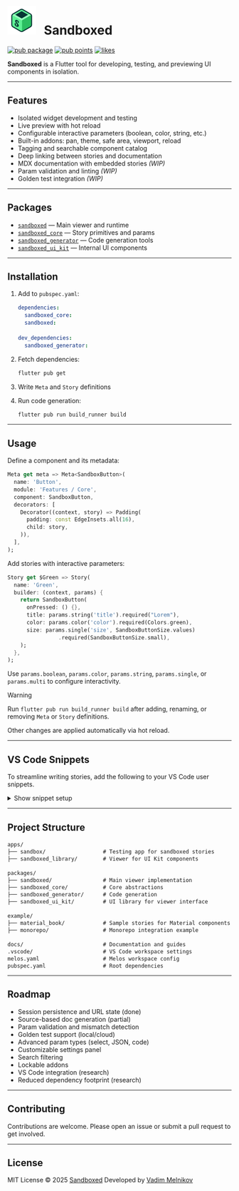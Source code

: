 # <img src="https://raw.githubusercontent.com/sboxed/sandboxed-assets/main/logos/logo-512.png" height="64px" alt="logo" /> Sandboxed

[![pub package](https://img.shields.io/pub/v/sandboxed.svg)](https://pub.dev/packages/sandboxed)
[![pub points](https://img.shields.io/pub/points/sandboxed)](https://pub.dev/packages/sandboxed/score)
[![likes](https://img.shields.io/pub/likes/sandboxed)](https://pub.dev/packages/sandboxed/score)


**Sandboxed** is a Flutter tool for developing, testing, and previewing UI components in isolation.

---

## Features

* Isolated widget development and testing
* Live preview with hot reload
* Configurable interactive parameters (boolean, color, string, etc.)
* Built-in addons: pan, theme, safe area, viewport, reload
* Tagging and searchable component catalog
* Deep linking between stories and documentation
* MDX documentation with embedded stories *(WIP)*
* Param validation and linting *(WIP)*
* Golden test integration *(WIP)*

---

## Packages

* [`sandboxed`](packages/sandboxed/README.md) — Main viewer and runtime
* [`sandboxed_core`](packages/sandboxed_core/README.md) — Story primitives and params
* [`sandboxed_generator`](packages/sandboxed_generator/README.md) — Code generation tools
* [`sandboxed_ui_kit`](packages/sandboxed_ui_kit/README.md) — Internal UI components

---

## Installation

1. Add to `pubspec.yaml`:

   ```yaml
   dependencies:
     sandboxed_core:
     sandboxed:

   dev_dependencies:
     sandboxed_generator:
   ```

2. Fetch dependencies:

   ```bash
   flutter pub get
   ```

3. Write `Meta` and `Story` definitions

4. Run code generation:

   ```bash
   flutter pub run build_runner build
   ```

---

## Usage

Define a component and its metadata:

```dart
Meta get meta => Meta<SandboxButton>(
  name: 'Button',
  module: 'Features / Core',
  component: SandboxButton,
  decorators: [
    Decorator((context, story) => Padding(
      padding: const EdgeInsets.all(16),
      child: story,
    )),
  ],
);
```

Add stories with interactive parameters:

```dart
Story get $Green => Story(
  name: 'Green',
  builder: (context, params) {
    return SandboxButton(
      onPressed: () {},
      title: params.string('title').required("Lorem"),
      color: params.color('color').required(Colors.green),
      size: params.single('size', SandboxButtonSize.values)
                .required(SandboxButtonSize.small),
    );
  },
);
```

Use `params.boolean`, `params.color`, `params.string`, `params.single`, or `params.multi` to configure interactivity.

> [!WARNING]
> 
> Run `flutter pub run build_runner build` after adding, renaming, or removing `Meta` or `Story` definitions.
> 
> Other changes are applied automatically via hot reload.

---

## VS Code Snippets

To streamline writing stories, add the following to your VS Code user snippets.

<details>
<summary>Show snippet setup</summary>

#### How to add:

1. Open Command Palette → `Preferences: Configure User Snippets`
2. Create or open a global or workspace snippet file
3. Paste:

```json
{
  "Meta + Story": {
    "prefix": "metastory",
    "description": "Creates a new Sandboxed Story with default Meta",
    "body": [
      "import 'package:flutter/widgets.dart';",
      "import 'package:sandboxed_core/sandboxed_core.dart';",
      "",
      "Meta get meta => Meta<${1:Widget}>();",
      "",
      "Story get $${2:Default} => Story($0);"
    ]
  },
  "Story": {
    "prefix": "story",
    "description": "Creates a new Sandboxed Story",
    "body": [
      "Story get $${2:Default} => Story($0);"
    ]
  },
  "Story Config": {
    "prefix": "storyconfig",
    "description": "Creates a global story config",
    "body": [
      "import 'package:sandboxed_core/sandboxed_core.dart';",
      "",
      "Config get config => Config(",
      "  module: '',",
      ");"
    ]
  }
}
```

</details>

---

## Project Structure

```
apps/
├── sandbox/                  # Testing app for sandboxed stories
├── sandboxed_library/        # Viewer for UI Kit components

packages/
├── sandboxed/                # Main viewer implementation
├── sandboxed_core/           # Core abstractions
├── sandboxed_generator/      # Code generation
├── sandboxed_ui_kit/         # UI library for viewer interface

example/
├── material_book/            # Sample stories for Material components
├── monorepo/                 # Monorepo integration example

docs/                         # Documentation and guides
.vscode/                      # VS Code workspace settings
melos.yaml                    # Melos workspace config
pubspec.yaml                  # Root dependencies
```

---

## Roadmap

* Session persistence and URL state (done)
* Source-based doc generation (partial)
* Param validation and mismatch detection
* Golden test support (local/cloud)
* Advanced param types (select, JSON, code)
* Customizable settings panel
* Search filtering
* Lockable addons
* VS Code integration (research)
* Reduced dependency footprint (research)

---

## Contributing

Contributions are welcome.
Please open an issue or submit a pull request to get involved.

---

## License

MIT License © 2025 [Sandboxed](https://github.com/sboxed)
Developed by [Vadim Melnikov](https://github.com/rIIh)
